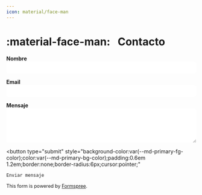 ```yaml
---
icon: material/face-man
---
```


# :material-face-man: &nbsp; Contacto

<form
  action="https://formspree.io/f/xzzjkapp"
  method="POST"
  class="md-typeset"
  style="max-width: 600px; margin-top: 1em;"
>
  <div style="margin-bottom: 1em;">
    <label for="name"><strong>Nombre</strong></label><br>
    <input
      type="text"
      name="name"
      id="name"
      required
      style="width:100%;padding:0.6em;border:1px solid var(--md-default-fg-color--light);border-radius:6px;"
    >
  </div>

  <div style="margin-bottom: 1em;">
    <label for="email"><strong>Email</strong></label><br>
    <input
      type="email"
      name="_replyto"
      id="email"
      required
      style="width:100%;padding:0.6em;border:1px solid var(--md-default-fg-color--light);border-radius:6px;"
    >
  </div>

  <div style="margin-bottom: 1em;">
    <label for="message"><strong>Mensaje</strong></label><br>
    <textarea
      name="message"
      id="message"
      rows="5"
      required
      style="width:100%;padding:0.6em;border:1px solid var(--md-default-fg-color--light);border-radius:6px;"
    ></textarea>
  </div>

  <button
    type="submit"
    style="background-color:var(--md-primary-fg-color);color:var(--md-primary-bg-color);padding:0.6em 1.2em;border:none;border-radius:6px;cursor:pointer;"
  >
    Enviar mensaje
  </button>
</form>

<p style="margin-top:1em;font-size:0.9em;color:var(--md-default-fg-color--light);">
  This form is powered by <a href="https://formspree.io/" target="_blank">Formspree</a>.
</p>


